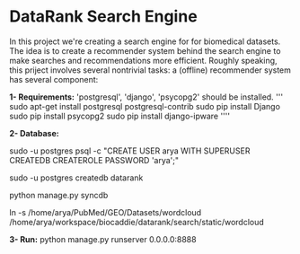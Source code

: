 DataRank Search Engine
=========
In this project we're creating a search engine for for biomedical datasets. The idea is to create a recommender system behind the search engine to make searches and recommendations more efficient. Roughly speaking, this priject involves several nontrivial tasks:
 a (offline) recommender system has several component:

**1- Requirements:** 'postgresql', 'django', 'psycopg2' should be installed. 
'''
sudo apt-get install postgresql postgresql-contrib
sudo pip install Django
sudo pip install psycopg2
sudo pip install django-ipware
''''

**2- Database:**

sudo -u postgres psql -c "CREATE USER arya WITH SUPERUSER CREATEDB CREATEROLE PASSWORD 'arya';"

sudo -u postgres createdb datarank

python manage.py syncdb

 
ln -s /home/arya/PubMed/GEO/Datasets/wordcloud /home/arya/workspace/biocaddie/datarank/search/static/wordcloud 

**3- Run:** 
python manage.py runserver 0.0.0.0:8888

